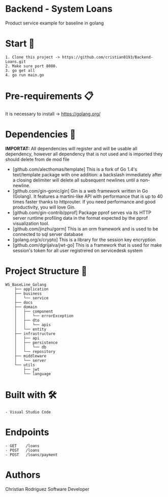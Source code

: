 # Backend - System Loans
Product service example for baseline in golang

# Start 🚀
    1. Clone this project -> https://github.com/cristian0193/Backend-Loans.git
    2. Make sure port 8080.
    3. go get all 
    4. go run main.go

# Pre-requirements 📋
It is necessary to install -> https://golang.org/ 

# Dependencies 🤝
**IMPORTAT:** All dependencies will register and will be usable all dependency, however all dependency that is not used and is imported they should delete from de mod file

- [github.com/alecthomas/template] This is a fork of Go 1.4's text/template package with one addition: a backslash immediately after a closing delimiter will delete all subsequent newlines until a non-newline.
- [github.com/gin-gonic/gin] Gin is a web framework written in Go (Golang). It features a martini-like API with performance that is up to 40 times faster thanks to httprouter. If you need performance and good productivity, you will love Gin.
- [github.com/gin-contrib/pprof] Package pprof serves via its HTTP server runtime profiling data in the format expected by the pprof visualization tool.
- [github.com/jinzhu/gorm] This is an orm framework and is used to be connected to sql server database
- [golang.org/x/crypto] This is a library for the session key encryption
- [github.com/dgrijalva/jwt-go] This is a framework that is used for make session's token for all user registrered on servicedesk system

# Project Structure 🧱

```
WS_BaseLine_Golang
    ├── application
    ├── business
    │   └── service
    ├── docs
    ├── domain
    │   ├── component
    │   │   └── errorException
    │   ├── dto
    │   │   └── apis
    │   └── entity
    ├── infrastructure
    │   ├── api
    │   ├── persistence
    │   │   └── db
    │   └── repository
    ├── middleware
    │   └── server
    └── utils
        ├── jwt
        └── language
```

# Built with 🛠️
    - Visual Studio Code

# Endpoints
    - GET    /loans
    - POST   /loans
    - POST   /loans/payment

# Authors
Christian Rodriguez
Software Developer
